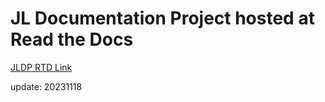 # JL Documentation Project hosted at Read the Docs
[JLDP RTD Link](https://jldp.readthedocs.io)

update: 20231118
